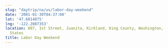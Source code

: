 ```yaml
---
slug: "daytrip/na/us/labor-day-weekend"
date: '2001-01-30T04:37:00'
lat: '47.6814875'
lng: '-122.2087353'
location: 807, 1st Street, Juanita, Kirkland, King County, Washington, 98033, United
  States
title: Labor Day Weekend
---
```



